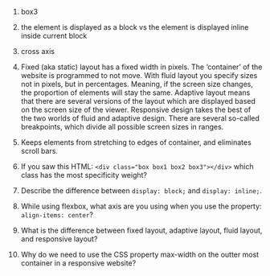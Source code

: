 1. box3
2. the element is displayed as a block vs  the element is displayed inline inside current block
3. cross axis
4. Fixed (aka static) layout has a fixed width in pixels. The ‘container’ of the website is programmed to not move.
With fluid layout you specify sizes not in pixels, but in percentages. Meaning, if the screen size changes, the proportion of elements will stay the same.
Adaptive layout means that there are several versions of the layout which are displayed based on the screen size of the viewer. 
Responsive design takes the best of the two worlds of fluid and adaptive design. There are several so-called breakpoints, which divide all possible screen sizes in ranges. 
5. Keeps elements from stretching to edges of container, and eliminates scroll bars.


1. If you saw this HTML: `<div class="box box1 box2 box3"></div>` which class has the most specificity weight?
2. Describe the difference between `display: block;` and `display: inline;`.
3. While using flexbox, what axis are you using when you use the property: `align-items: center`?
4. What is the difference between fixed layout, adaptive layout, fluid layout, and responsive layout?
5. Why do we need to use the CSS property max-width on the outter most container in a responsive website?
